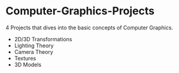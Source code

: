 # Computer-Graphics-Projects
4 Projects that dives into the basic concepts of Computer Graphics. <br>
* 2D/3D Transformations
* Lighting Theory
* Camera Theory
* Textures
* 3D Models
  
